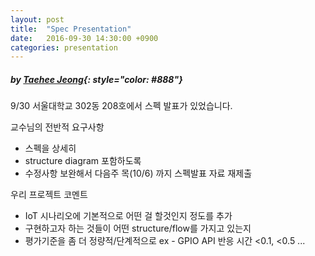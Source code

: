 ```yaml
---
layout: post
title:  "Spec Presentation"
date:   2016-09-30 14:30:00 +0900
categories: presentation
---
```


##### *by [Taehee Jeong](https://github.com/FredJeong)*{: style="color: #888"}

9/30 서울대학교 302동 208호에서 스펙 발표가 있었습니다.

교수님의 전반적 요구사항

* 스펙을 상세히
* structure diagram 포함하도록
* 수정사항 보완해서 다음주 목(10/6) 까지 스펙발표 자료 재제출

우리 프로젝트 코멘트

* IoT 시나리오에 기본적으로 어떤 걸 할것인지 정도를 추가
* 구현하고자 하는 것들이 어떤 structure/flow를 가지고 있는지
* 평가기준을 좀 더 정량적/단계적으로 ex - GPIO API 반응 시간 <0.1, <0.5 ...
